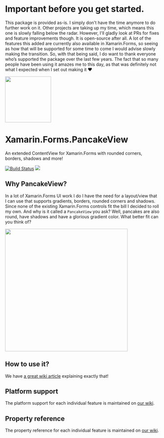 # Important before you get started.
This package is provided as-is. I simply don't have the time anymore to do further work on it. Other projects are taking up my time, which means this one is slowly falling below the radar. However, I'll gladly look at PRs for fixes and feature improvements though. It is open-source after all. A lot of the features this added are currently also available in Xamarin.Forms, so seeing as how that will be supported for some time to come I would advise slowly making the transition. So, with that being said, I do want to thank everyone who’s supported the package over the last few years. The fact that so many people have been using it amazes me to this day, as that was definitely not what I expected when I set out making it ❤️

<img src="https://github.com/sthewissen/Xamarin.Forms.PancakeView/blob/master/images/icon.png" width="150px" />

# Xamarin.Forms.PancakeView
An extended ContentView for Xamarin.Forms with rounded corners, borders, shadows and more!

[![Build Status](https://sthewissen.visualstudio.com/PancakeView/_apis/build/status/CI%20PancakeView%20YAML?branchName=master)](https://sthewissen.visualstudio.com/PancakeView/_build/latest?definitionId=40&branchName=master) [![](https://img.shields.io/nuget/vpre/Xamarin.Forms.PancakeView.svg)](https://nuget.org/packages/Xamarin.Forms.PancakeView)

## Why PancakeView?

In a lot of Xamarin.Forms UI work I do I have the need for a layout/view that I can use that supports gradients, borders, rounded corners and shadows. Since none of the existing Xamarin.Forms controls fit the bill I decided to roll my own. And why is it called a ```PancakeView``` you ask? Well, pancakes are also round, have shadows and have a glorious gradient color. What better fit can you think of?

<img src="https://github.com/sthewissen/Xamarin.Forms.PancakeView/blob/master/images/pancake.gif" width="400px" />

## How to use it?

We have [a great wiki article](https://github.com/sthewissen/Xamarin.Forms.PancakeView/wiki/Setup) explaining exactly that!

## Platform support
The platform support for each individual feature is maintained on [our wiki](https://github.com/sthewissen/Xamarin.Forms.PancakeView/wiki).

## Property reference
The property reference for each individual feature is maintained on [our wiki](https://github.com/sthewissen/Xamarin.Forms.PancakeView/wiki).

